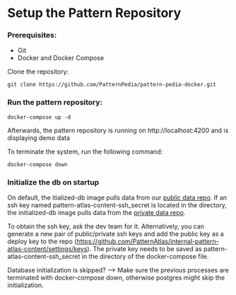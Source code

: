 # Setup the Pattern Repository
### Prerequisites:

* Git
* Docker and Docker Compose

Clone the repository:

```git clone https://github.com/PatternPedia/pattern-pedia-docker.git```

### Run the pattern repository:

```docker-compose up -d```

Afterwards, the pattern repository is running on http://localhost:4200 and is displaying demo data

To terminate the system, run the following command:

```docker-compose down```


### Initialize the db on startup
On default, the itialized-db image pulls data from our [public data repo](https://github.com/PatternAtlas/pattern-atlas-content). 
If an ssh key named pattern-atlas-content-ssh_secret is located in the directory, the initialized-db image pulls data from the [private data repo](https://github.com/PatternAtlas/internal-pattern-atlas-content).

To obtain the ssh key, ask the dev team for it. Alternatively, you can generate a new pair of public/private ssh keys and add the public key as a deploy key to the repo (https://github.com/PatternAtlas/internal-pattern-atlas-content/settings/keys). The private key needs to be saved as pattern-atlas-content-ssh_secret in the directory of the docker-compose file.

Database initialization is skipped? --> Make sure the previous processes are terminated with docker-compose down, otherwise postgres might skip the initialization.
